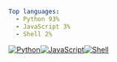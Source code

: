 ``` yaml
Top languages:
  - Python 93%
  - JavaScript 3%
  - Shell 2%
```

[![Python](https://via.placeholder.com/167x10/3572A5/?text=+)](https://github.com/search?q=user%3Ailzq+language%3APython&type=code)[![JavaScript](https://via.placeholder.com/5x10/f1e05a/?text=+)](https://github.com/search?q=user%3Ailzq+language%3AJavaScript&type=code)[![Shell](https://via.placeholder.com/3x10/89e051/?text=+)](https://github.com/search?q=user%3Ailzq+language%3AShell&type=code)
